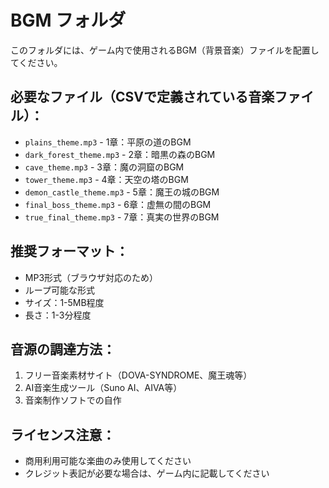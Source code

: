 # BGM フォルダ

このフォルダには、ゲーム内で使用されるBGM（背景音楽）ファイルを配置してください。

## 必要なファイル（CSVで定義されている音楽ファイル）：

- `plains_theme.mp3` - 1章：平原の道のBGM
- `dark_forest_theme.mp3` - 2章：暗黒の森のBGM  
- `cave_theme.mp3` - 3章：魔の洞窟のBGM
- `tower_theme.mp3` - 4章：天空の塔のBGM
- `demon_castle_theme.mp3` - 5章：魔王の城のBGM
- `final_boss_theme.mp3` - 6章：虚無の間のBGM
- `true_final_theme.mp3` - 7章：真実の世界のBGM

## 推奨フォーマット：
- MP3形式（ブラウザ対応のため）
- ループ可能な形式
- サイズ：1-5MB程度
- 長さ：1-3分程度

## 音源の調達方法：
1. フリー音楽素材サイト（DOVA-SYNDROME、魔王魂等）
2. AI音楽生成ツール（Suno AI、AIVA等）
3. 音楽制作ソフトでの自作

## ライセンス注意：
- 商用利用可能な楽曲のみ使用してください
- クレジット表記が必要な場合は、ゲーム内に記載してください